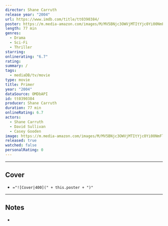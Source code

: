 ```yaml
---
director: Shane Carruth
release year: "2004"
url: https://www.imdb.com/title/tt0390384/
poster: https://m.media-amazon.com/images/M/MV5BNjc3OWVjMTItYjc0Yi00NmFlLTk2YTgtYmU0MzcxMjBkNTYxXkEyXkFqcGdeQXVyMTQxNzMzNDI@._V1_SX300.jpg
length: 77 min
genres:
  - Drama
  - Sci-Fi
  - Thriller
starring: 
onlinerating: "6.7"
rating: 
summary: /
tags:
  - mediaDB/tv/movie
type: movie
title: Primer
year: "2004"
dataSource: OMDbAPI
id: tt0390384
producer: Shane Carruth
duration: 77 min
onlineRating: 6.7
actors:
  - Shane Carruth
  - David Sullivan
  - Casey Gooden
image: https://m.media-amazon.com/images/M/MV5BNjc3OWVjMTItYjc0Yi00NmFlLTk2YTgtYmU0MzcxMjBkNTYxXkEyXkFqcGdeQXVyMTQxNzMzNDI@._V1_SX300.jpg
released: true
watched: false
personalRating: 0
---
```



---
## Cover

- `="![Cover|400](" + this.poster + ")"`

---
## Notes 
- 
